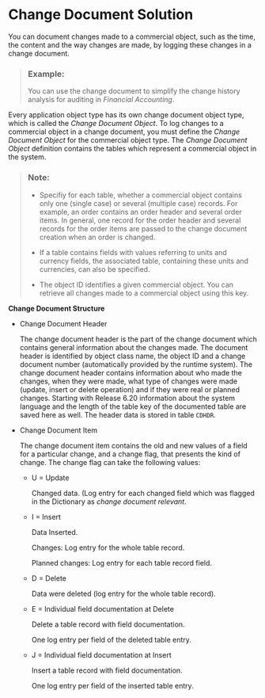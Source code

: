 <!-- loio741220a1097d4b6ebff3a09c0dd35627 -->

# Change Document Solution

You can document changes made to a commercial object, such as the time, the content and the way changes are made, by logging these changes in a change document.

> ### Example:  
> You can use the change document to simplify the change history analysis for auditing in *Financial Accounting*.

Every application object type has its own change document object type, which is called the *Change Document Object*. To log changes to a commercial object in a change document, you must define the *Change Document Object* for the commercial object type. The *Change Document Object* definition contains the tables which represent a commercial object in the system.

> ### Note:  
> -   Specifiy for each table, whether a commercial object contains only one \(single case\) or several \(multiple case\) records. For example, an order contains an order header and several order items. In general, one record for the order header and several records for the order items are passed to the change document creation when an order is changed.
> 
> -   If a table contains fields with values referring to units and currency fields, the associated table, containing these units and currencies, can also be specified.
> 
> -   The object ID identifies a given commercial object. You can retrieve all changes made to a commercial object using this key.

**Change Document Structure**

-   Change Document Header

    The change document header is the part of the change document which contains general information about the changes made. The document header is identified by object class name, the object ID and a change document number \(automatically provided by the runtime system\). The change document header contains information about who made the changes, when they were made, what type of changes were made \(update, insert or delete operation\) and if they were real or planned changes. Starting with Release 6.20 information about the system language and the length of the table key of the documented table are saved here as well. The header data is stored in table `CDHDR`.

-   Change Document Item

    The change document item contains the old and new values of a field for a particular change, and a change flag, that presents the kind of change. The change flag can take the following values:

    -   U = Update

        Changed data. \(Log entry for each changed field which was flagged in the Dictionary as *change document relevant*.

    -   I = Insert

        Data Inserted.

        Changes: Log entry for the whole table record.

        Planned changes: Log entry for each table record field.

    -   D = Delete

        Data were deleted \(log entry for the whole table record\).

    -   E = Individual field documentation at Delete

        Delete a table record with field documentation.

        One log entry per field of the deleted table entry.

    -   J = Individual field documentation at Insert

        Insert a table record with field documentation.

        One log entry per field of the inserted table entry.




